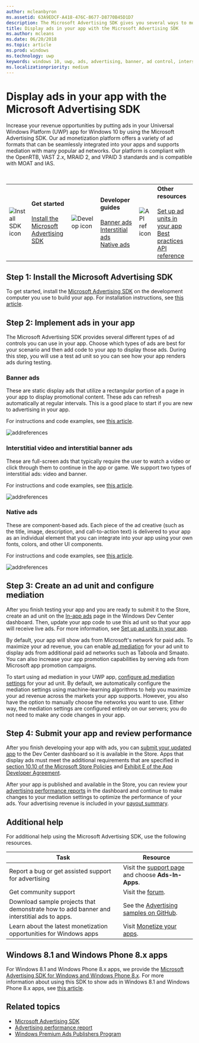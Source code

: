 ```yaml
---
author: mcleanbyron
ms.assetid: 63A9EDCF-A418-476C-8677-D8770B45D1D7
description: The Microsoft Advertising SDK gives you several ways to monetize your app with ads.
title: Display ads in your app with the Microsoft Advertising SDK
ms.author: mcleans
ms.date: 06/20/2018
ms.topic: article
ms.prod: windows
ms.technology: uwp
keywords: windows 10, uwp, ads, advertising, banner, ad control, interstitial
ms.localizationpriority: medium
---
```


# Display ads in your app with the Microsoft Advertising SDK

Increase your revenue opportunities by putting ads in your Universal Windows Platform (UWP) app for Windows 10 by using the Microsoft Advertising SDK. Our ad monetization platform offers a variety of ad formats that can be seamlessly integrated into your apps and supports mediation with many popular ad networks. Our platform is compliant with the OpenRTB, VAST 2.x, MRAID 2, and VPAID 3 standards and is compatible with MOAT and IAS. 

<br/>

<table style="border: none !important;">
<colgroup>
<col width="10%" />
<col width="23%" />
<col width="10%" />
<col width="23%" />
<col width="10%" />
<col width="23%" />
</colgroup>
<tbody>
<tr>
<td align="left"><img src="images/install-sdk.png" alt="Install SDK icon" /></td>
<td align="left"><b>Get started</b><br/><br/>
    <a href="http://aka.ms/ads-sdk-uwp">Install the Microsoft Advertising SDK</a>
</td>
<td align="left"><img src="images/write-code.png" alt="Develop icon" /></td>
<td align="left"><b>Developer guides</b><br/><br/>
    <a href="banner-ads.md">Banner ads</a>
    <br/>
    <a href="interstitial-ads.md">Interstitial ads</a>
    <br/>
    <a href="native-ads.md">Native ads</a>
    </td>
<td align="left"><img src="images/api-reference.png" alt="API ref icon" /></td>
<td align="left"><b>Other resources</b><br/><br/>
    <a href="set-up-ad-units-in-your-app.md">Set up ad units in your app</a>
    <br/>
    <a href="best-practices-for-ads-in-apps.md">Best practices</a>
    <br/>
    <a href="https://msdn.microsoft.com/en-us/library/windows/apps/mt691884.aspx">API reference</a>
    </td>
</tr>
</tbody>
</table>

## Step 1: Install the Microsoft Advertising SDK

To get started, install the [Microsoft Advertising SDK](http://aka.ms/ads-sdk-uwp) on the development computer you use to build your app. For installation instructions, see [this article](install-the-microsoft-advertising-libraries.md).

## Step 2: Implement ads in your app

The Microsoft Advertising SDK provides several different types of ad controls you can use in your app. Choose which types of ads are best for your scenario and then add code to your app to display those ads. During this step, you will use a test ad unit so you can see how your app renders ads during testing.

### Banner ads

These are static display ads that utilize a rectangular portion of a page in your app to display promotional content. These ads can refresh automatically at regular intervals. This is a good place to start if you are new to advertising in your app.

For instructions and code examples, see [this article](adcontrol-in-xaml-and--net.md).

![addreferences](images/banner-ad.png)

### Interstitial video and interstitial banner ads

These are full-screen ads that typically require the user to watch a video or click through them to continue in the app or game. We support two types of interstitial ads: video and banner.

For instructions and code examples, see [this article](interstitial-ads.md).

![addreferences](images/interstitial-ad.png)

### Native ads

These are component-based ads. Each piece of the ad creative (such as the title, image, description, and call-to-action text) is delivered to your app as an individual element that you can integrate into your app using your own fonts, colors, and other UI components.

For instructions and code examples, see [this article](native-ads.md).

![addreferences](images/native-ad.png)

<span id="ad-mediation"/>

## Step 3: Create an ad unit and configure mediation

After you finish testing your app and you are ready to submit it to the Store, create an ad unit on the [In-app ads](../publish/in-app-ads.md) page in the Windows Dev Center dashboard. Then, update your app code to use this ad unit so that your app will receive live ads. For more information, see [Set up ad units in your app](set-up-ad-units-in-your-app.md#live-ad-units).

By default, your app will show ads from Microsoft's network for paid ads. To maximize your ad revenue, you can enable [ad mediation](ad-mediation-service.md) for your ad unit to display ads from additional paid ad networks such as Taboola and Smaato. You can also increase your app promotion capabilities by serving ads from Microsoft app promotion campaigns.

To start using ad mediation in your UWP app, [configure ad mediation settings](../publish/in-app-ads.md#mediation-settings) for your ad unit. By default, we automatically configure the mediation settings using machine-learning algorithms to help you maximize your ad revenue across the markets your app supports. However, you also have the option to manually choose the networks you want to use. Either way, the mediation settings are configured entirely on our servers; you do not need to make any code changes in your app.    

## Step 4: Submit your app and review performance

After you finish developing your app with ads, you can [submit your updated app](https://docs.microsoft.com/windows/uwp/publish/app-submissions) to the Dev Center dashboard so it is available in the Store. Apps that display ads must meet the additional requirements that are specified in [section 10.10 of the Microsoft Store Policies](https://docs.microsoft.com/legal/windows/agreements/store-policies#1010-advertising-conduct-and-content) and [Exhibit E of the App Developer Agreement](https://docs.microsoft.com/legal/windows/agreements/app-developer-agreement).

After your app is published and available in the Store, you can review your [advertising performance reports](../publish/advertising-performance-report.md) in the dashboard and continue to make changes to your mediation settings to optimize the performance of your ads. Your advertising revenue is included in your [payout summary](../publish/payout-summary.md).

<span id="additional-help" />

## Additional help

For additional help using the Microsoft Advertising SDK, use the following resources.

|  Task    | Resource |               
|----------|-------|
| Report a bug or get assisted support for advertising     | Visit the [support page](https://developer.microsoft.com/en-us/windows/support) and choose **Ads-In-Apps**.        |
| Get community support     | Visit the [forum](http://go.microsoft.com/fwlink/p/?LinkId=401266).       |
| Download sample projects that demonstrate how to add banner and interstitial ads to apps.     | See the [Advertising samples on GitHub](http://aka.ms/githubads).       |
| Learn about the latest monetization opportunities for Windows apps     | Visit [Monetize your apps](https://developer.microsoft.com/store/monetize).        |

## Windows 8.1 and Windows Phone 8.x apps

For Windows 8.1 and Windows Phone 8.x apps, we provide the [Microsoft Advertising SDK for Windows and Windows Phone 8.x](http://aka.ms/store-8-sdk). For more information about using this SDK to show ads in Windows 8.1 and Windows Phone 8.x apps, see [this article](https://msdn.microsoft.com/library/windows/apps/xaml/dn792120.aspx).

## Related topics

* [Microsoft Advertising SDK](http://aka.ms/ads-sdk-uwp)
* [Advertising performance report](../publish/advertising-performance-report.md)
* [Windows Premium Ads Publishers Program](windows-premium-ads-publishers-program.md)
